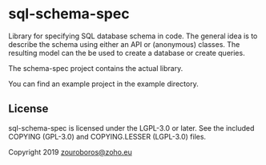 sql-schema-spec
===============
Library for specifying SQL database schema in code. The general idea is to
describe the schema using either an API or (anonymous) classes. The resulting
model can the be used to create a database or create queries.

The schema-spec project contains the actual library.

You can find an example project in the example directory.

License
-------
sql-schema-spec is licensed under the LGPL-3.0 or later. See the included
COPYING (GPL-3.0) and COPYING.LESSER (LGPL-3.0) files.

Copyright 2019 zouroboros@zoho.eu
